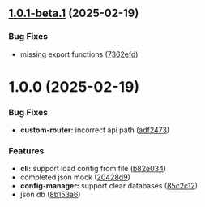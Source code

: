 ## [1.0.1-beta.1](https://github.com/akinoccc/jsonx-mock/compare/v1.0.0...v1.0.1-beta.1) (2025-02-19)


### Bug Fixes

* missing export functions ([7362efd](https://github.com/akinoccc/jsonx-mock/commit/7362efd629d4e9b49e73a97a36960e26e0871278))

# 1.0.0 (2025-02-19)


### Bug Fixes

* **custom-router:** incorrect api path ([adf2473](https://github.com/akinoccc/jsonx-mock/commit/adf2473a727c86465bbcec384d328ea59298a393))


### Features

* **cli:** support load config from file ([b82e034](https://github.com/akinoccc/jsonx-mock/commit/b82e034c48040caf78ce70ece3d1daa7a5cd7f19))
* completed json mock ([20428d9](https://github.com/akinoccc/jsonx-mock/commit/20428d900a99659543da6bb91dd9314e2492b489))
* **config-manager:** support clear databases ([85c2c12](https://github.com/akinoccc/jsonx-mock/commit/85c2c124fa0179378ebe33b5e96fd49e76dddba1))
* json db ([8b153a6](https://github.com/akinoccc/jsonx-mock/commit/8b153a6ccf1e95fa3eeff606a1479bf0c4890083))
